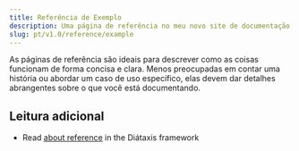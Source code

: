 ```yaml
---
title: Referência de Exemplo
description: Uma página de referência no meu novo site de documentação Starlight.
slug: pt/v1.0/reference/example
---
```


As páginas de referência são ideais para descrever como as coisas funcionam de forma concisa e clara.
Menos preocupadas em contar uma história ou abordar um caso de uso específico, elas devem dar detalhes abrangentes sobre o que você está documentando.

## Leitura adicional

* Read [about reference](https://diataxis.fr/reference/) in the Diátaxis framework